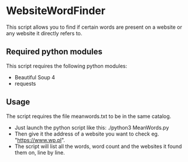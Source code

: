 # WebsiteWordFinder
This script allows you to find if certain words are present on a website or any website it directly refers to.

## Required python modules
This script requires the following python modules:
* Beautiful Soup 4
* requests

## Usage
The script requires the file meanwords.txt to be in the same catalog.
* Just launch the python script like this: ./python3 MeanWords.py
* Then give it the address of a website you want to check eg. "https://www.wp.pl".
* The script will list all the words, word count and the websites it found them on, line by line.


